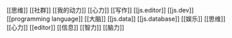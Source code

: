 [[思维]]
[[社群]]
[[我的动力]]
[[心力]]
[[写作]]
[[js.editor]]
[[js.dev]]
[[programming language]]
[[大脑]]
[[js.data]]
[[js.database]]
[[娱乐]]
[[思维]]
[[心力]]
[[editor]]
[[信息]]
[[智力]]
[[脑力]]
